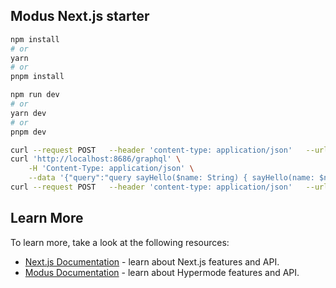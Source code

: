 ## Modus Next.js starter

```bash
npm install
# or
yarn
# or
pnpm install
```

```bash
npm run dev
# or
yarn dev
# or
pnpm dev
```

```bash
curl --request POST   --header 'content-type: application/json'   --url 'http://localhost:8686/graphql'   --data '{"query":"{ sayHello }"}'
curl 'http://localhost:8686/graphql' \
    -H 'Content-Type: application/json' \
    --data '{"query":"query sayHello($name: String) { sayHello(name: $name) }","variables":{ "name":"Hypermode" }}'
curl --request POST   --header 'content-type: application/json'   --url 'http://localhost:8686/graphql'   --data '{"query":"{ randomQuote { quote author } }"}'
```

## Learn More

To learn more, take a look at the following resources:

- [Next.js Documentation](https://nextjs.org/docs) - learn about Next.js features and API.
- [Modus Documentation](https://docs.hypermode.com/) - learn about Hypermode features and API.

